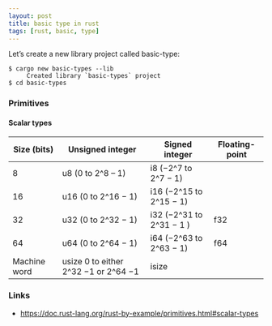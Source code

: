```yaml
---
layout: post
title: basic type in rust
tags: [rust, basic, type]
---
```


Let’s create a new library project called basic-type:

```
$ cargo new basic-types --lib
     Created library `basic-types` project
$ cd basic-types
```

### Primitives

#### Scalar types

| Size (bits)  | Unsigned integer                     | Signed integer           | Floating-point |
|--------------|--------------------------------------|--------------------------|----------------|
| 8            | u8 (0 to 2^8 – 1)                    | i8 (−2^7 to 2^7 − 1)     |                |
| 16           | u16 (0 to 2^16 − 1)                  | i16 (−2^15 to 2^15 − 1)  |                |
| 32           | u32 (0 to 2^32 − 1)                  | i32 (−2^31 to 2^31 − 1 ) | f32            |
| 64           | u64 (0 to 2^64 − 1)                  | i64 (−2^63 to 2^63 − 1)  | f64            |
| Machine word | usize 0 to either 2^32 −1 or 2^64 −1 | isize                    |                |

### Links

- https://doc.rust-lang.org/rust-by-example/primitives.html#scalar-types

